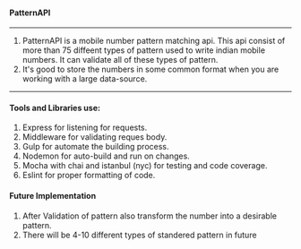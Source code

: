 #### PatternAPI
----
1. PatternAPI is a mobile number pattern matching api. This api consist of more than 75 diffeent types of pattern used to write indian mobile numbers. It can validate all of these types of pattern. 
2. It's good to store the numbers in some common format when you are working with a large data-source. 
----

#### Tools and Libraries use:
1. Express for listening for requests.
2. Middleware for validating reques body.
3. Gulp for automate the building process.
4. Nodemon for auto-build and run on changes.
5. Mocha with chai and istanbul (nyc) for testing and code coverage.
6. Eslint for proper formatting of code.



#### Future Implementation
1. After Validation of pattern also transform the number into a desirable pattern.
2. There will be 4-10 different types of standered pattern in future
